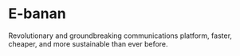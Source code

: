 # E-banan
Revolutionary  and groundbreaking communications platform, faster, cheaper, and more sustainable than ever before.
